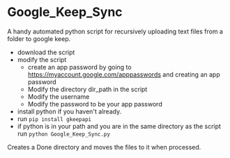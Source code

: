 # Google_Keep_Sync

A handy automated python script for recursively uploading text files from a folder to google keep.

- download the script
- modify the script
    - create an app password by going to https://myaccount.google.com/apppasswords and creating an app password
    - Modify the directory dir_path in the script
    - Modify the username
    - Modify the password to be your app password
- install python if you haven't already.
- run ```pip install gkeepapi```
- if python is in your path and you are in the same directory as the script run ```python Google_Keep_Sync.py```

Creates a Done directory and moves the files to it when processed.
